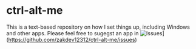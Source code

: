 # ctrl-alt-me
This is a text-based repository on how I set things up, including Windows and other apps. 
Please feel free to sugegst an app in ![Issues](https://img.shields.io/badge/Issues-blue)](https://github.com/zakdev12312/ctrl-alt-me/issues)


